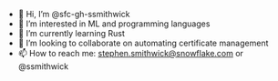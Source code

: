 - 👋 Hi, I’m @sfc-gh-ssmithwick
- 👀 I’m interested in ML and programming languages
- 🌱 I’m currently learning Rust
- 💞️ I’m looking to collaborate on automating certificate management
- 📫 How to reach me: stephen.smithwick@snowflake.com or @ssmithwick

<!---
sfc-gh-ssmithwick/sfc-gh-ssmithwick is a ✨ special ✨ repository because its `README.md` (this file) appears on your GitHub profile.
You can click the Preview link to take a look at your changes.
--->
